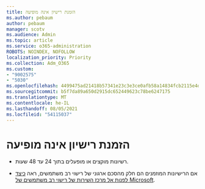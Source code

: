 ```yaml
---
title: הזמנת רישיון אינה מופיעה
ms.author: pebaum
author: pebaum
manager: scotv
ms.audience: Admin
ms.topic: article
ms.service: o365-administration
ROBOTS: NOINDEX, NOFOLLOW
localization_priority: Priority
ms.collection: Adm_O365
ms.custom:
- "9002575"
- "5030"
ms.openlocfilehash: 4499475ad21418b57341e23c3e3ce0afb58a14834fcb2115e4dffc9881f1b6cf
ms.sourcegitcommit: b5f7da89a650d2915dc652449623c78be6247175
ms.translationtype: MT
ms.contentlocale: he-IL
ms.lasthandoff: 08/05/2021
ms.locfileid: "54115037"
---
```

# <a name="license-reservation-does-not-show"></a>הזמנת רישיון אינה מופיעה

- רשיונות מוקצים או מופעלים בתוך 24 עד 48 שעות.

- אם הרישיונות המוזמנים הם חלק מהסכם ארגוני של רישוי רב משתמשים, ראה [כיצד לפנות אל מרכז השירות של רישוי רב משתמשים של Microsoft](https://support.microsoft.com/help/4471406/how-to-contact-the-microsoft-volume-licensing-service-center).
